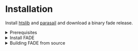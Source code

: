 # Installation

Install [htslib](http://www.htslib.org/download/) and [parasail](https://github.com/jeffdaily/parasail#compiling-and-installing) and download a binary fade release.
<details>
<summary> Prerequisites </summary>
#### Install htslib

Install [htslib](http://www.htslib.org/download/) prerequisites.
```
Debian / Ubuntu
---------------

sudo apt-get update  # Ensure the package list is up to date
sudo apt-get install autoconf automake make gcc perl zlib1g-dev libbz2-dev liblzma-dev libcurl4-gnutls-dev libssl-dev

Note: libcurl4-openssl-dev can be used as an alternative to libcurl4-gnutls-dev.

RedHat / CentOS
---------------

sudo yum install autoconf automake make gcc perl-Data-Dumper zlib-devel bzip2 bzip2-devel xz-devel curl-devel openssl-devel

Alpine Linux
------------

sudo apk update  # Ensure the package list is up to date
sudo apk add autoconf automake make gcc musl-dev perl bash zlib-dev bzip2-dev xz-dev curl-dev libressl-dev

OpenSUSE
--------

sudo zypper install autoconf automake make gcc perl zlib-devel libbz2-devel xz-devel libcurl-devel libopenssl-devel
```
In addition, please make sure ```wget``` and ```bzip2``` are installed in order to follow the rest of the instructions.
Now download and make htslib. This specifically must be version [1.9](https://github.com/samtools/htslib/releases/tag/1.9).
```
wget https://github.com/samtools/htslib/releases/download/1.9/htslib-1.9.tar.bz2
tar -xjf htslib-1.9.tar.bz2
cd htslib-1.9
./configure
make 
sudo make install
```
#### parasail

Download and install parasail.
```
wget https://github.com/jeffdaily/parasail/releases/download/v2.4.2/parasail-2.4.2-manylinux1_x86_64.tar.gz
tar -xzf parasail-2.4.2-manylinux1_x86_64.tar.gz
cd parasail-2.4.2-manylinux1_x86_64
cd lib/
sudo cp * /usr/local/lib/
```
#### Other
Make sure ```/usr/local/lib``` is on your ```LD_LIBRARY_PATH```.
```
# add to your bashrc 
export LD_LIBRARY_PATH=$LD_LIBRARY_PATH:/usr/local/lib
```
</details>
<details>
<summary> Install FADE </summary>
Go to the [latest release](https://github.com/blachlylab/fade/releases/latest).
```
wget https://github.com/blachlylab/fade/releases/download/v0.1.1/fade
sudo cp fade /usr/local/bin
```
</details>
<details>
<summary> Building FADE from source </summary>
Build from source using dub and a D compiler. We recommend ldc2 as the compiler, however dmd should work as well. For more information on D compilers, visit [here](https://dlang.org/download.html).
#### Install dub and ldc2 (Preferred)
```
curl -fsS https://dlang.org/install.sh | bash -s ldc
```
#### Install dub and dmd
```
curl -fsS https://dlang.org/install.sh | bash -s dmd
```
#### Build FADE
```
source ~/dlang/*compiler*/activate
git clone https://github.com/blachlylab/fade.git 
cd fade
LIBRARY_PATH=/usr/local/lib/ dub build -b release

# deactivate dlang environment
deactivate
```
</details>
<details>
<summary> Non-root installation </summary>
Non-root installs can be tricky. It basically sums up to making sure all necessary shared libraries can be found by the fade executable.
An easy way of install htslib in a non-root capacity is via [miniconda](https://docs.conda.io/en/latest/miniconda.html).

Install htslib.
```
conda install -c bioconda htslib
```
Download and install parasail.
```
wget https://github.com/jeffdaily/parasail/releases/download/v2.4.2/parasail-2.4.2-manylinux1_x86_64.tar.gz
tar -xzf parasail-2.4.2-manylinux1_x86_64.tar.gz
cd parasail-2.4.2-manylinux1_x86_64
cd lib/
cp * minconda3/lib/
```
Make sure ```miniconda3/lib``` is on your ```LD_LIBRARY_PATH```.
```
# add to your bashrc 
export LD_LIBRARY_PATH=$LD_LIBRARY_PATH:/usr/local/lib
```

Now follow previous instructions to install FADE. If compiling change this line.
```
LIBRARY_PATH=~/miniconda/lib/ dub build -b release
```
</details>